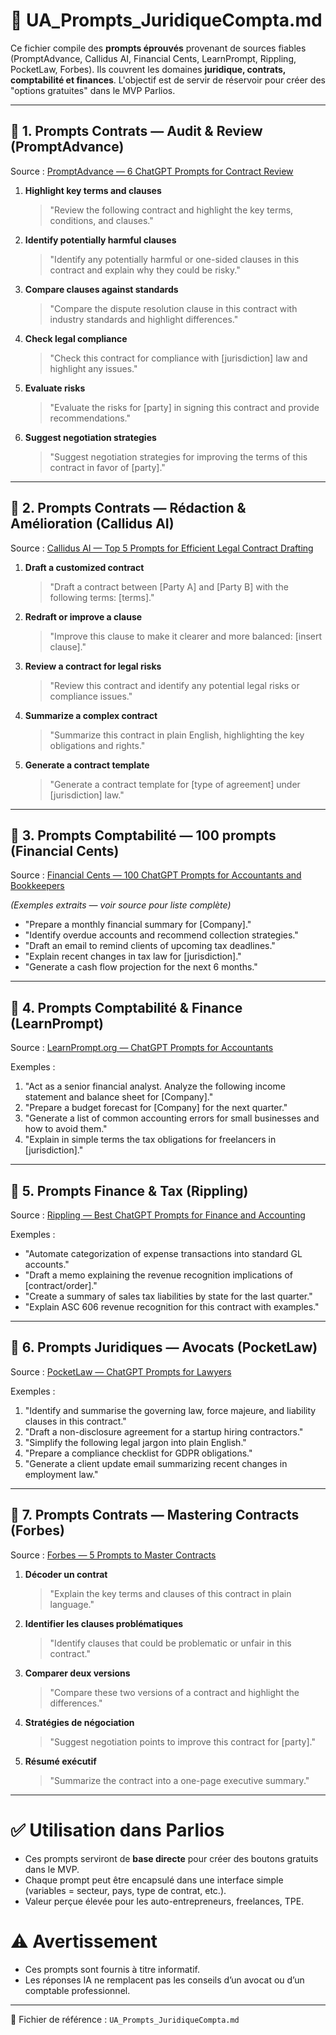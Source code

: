 # 📑 UA_Prompts_JuridiqueCompta.md

Ce fichier compile des **prompts éprouvés** provenant de sources fiables (PromptAdvance, Callidus AI, Financial Cents, LearnPrompt, Rippling, PocketLaw, Forbes). Ils couvrent les domaines **juridique, contrats, comptabilité et finances**. L'objectif est de servir de réservoir pour créer des "options gratuites" dans le MVP Parlios.

---

## 📂 1. Prompts Contrats — Audit & Review (PromptAdvance)
Source : [PromptAdvance — 6 ChatGPT Prompts for Contract Review](https://promptadvance.club/blog/chatgpt-prompts-for-contract-review)

1. **Highlight key terms and clauses**
   > "Review the following contract and highlight the key terms, conditions, and clauses."

2. **Identify potentially harmful clauses**
   > "Identify any potentially harmful or one-sided clauses in this contract and explain why they could be risky."

3. **Compare clauses against standards**
   > "Compare the dispute resolution clause in this contract with industry standards and highlight differences."

4. **Check legal compliance**
   > "Check this contract for compliance with [jurisdiction] law and highlight any issues."

5. **Evaluate risks**
   > "Evaluate the risks for [party] in signing this contract and provide recommendations."

6. **Suggest negotiation strategies**
   > "Suggest negotiation strategies for improving the terms of this contract in favor of [party]."

---

## 📂 2. Prompts Contrats — Rédaction & Amélioration (Callidus AI)
Source : [Callidus AI — Top 5 Prompts for Efficient Legal Contract Drafting](https://callidusai.com/blog/top-5-chatgpt-prompts-for-efficient-legal-contract-drafting)

1. **Draft a customized contract**
   > "Draft a contract between [Party A] and [Party B] with the following terms: [terms]."

2. **Redraft or improve a clause**
   > "Improve this clause to make it clearer and more balanced: [insert clause]."

3. **Review a contract for legal risks**
   > "Review this contract and identify any potential legal risks or compliance issues."

4. **Summarize a complex contract**
   > "Summarize this contract in plain English, highlighting the key obligations and rights."

5. **Generate a contract template**
   > "Generate a contract template for [type of agreement] under [jurisdiction] law."

---

## 📂 3. Prompts Comptabilité — 100 prompts (Financial Cents)
Source : [Financial Cents — 100 ChatGPT Prompts for Accountants and Bookkeepers](https://financial-cents.com/resources/articles/100-chatgpt-prompts-for-accountants-and-bookkeepers)

*(Exemples extraits — voir source pour liste complète)*
- "Prepare a monthly financial summary for [Company]."
- "Identify overdue accounts and recommend collection strategies."
- "Draft an email to remind clients of upcoming tax deadlines."
- "Explain recent changes in tax law for [jurisdiction]."
- "Generate a cash flow projection for the next 6 months."

---

## 📂 4. Prompts Comptabilité & Finance (LearnPrompt)
Source : [LearnPrompt.org — ChatGPT Prompts for Accountants](https://www.learnprompt.org/chatgpt-prompts-for-accountants/)

Exemples :
1. "Act as a senior financial analyst. Analyze the following income statement and balance sheet for [Company]."
2. "Prepare a budget forecast for [Company] for the next quarter."
3. "Generate a list of common accounting errors for small businesses and how to avoid them."
4. "Explain in simple terms the tax obligations for freelancers in [jurisdiction]."

---

## 📂 5. Prompts Finance & Tax (Rippling)
Source : [Rippling — Best ChatGPT Prompts for Finance and Accounting](https://www.rippling.com/resources/spendsetters-best-chatgpt-prompts-for-finance-and-accounting)

Exemples :
- "Automate categorization of expense transactions into standard GL accounts."
- "Draft a memo explaining the revenue recognition implications of [contract/order]."
- "Create a summary of sales tax liabilities by state for the last quarter."
- "Explain ASC 606 revenue recognition for this contract with examples."

---

## 📂 6. Prompts Juridiques — Avocats (PocketLaw)
Source : [PocketLaw — ChatGPT Prompts for Lawyers](https://pocketlaw.com/content-hub/chatgpt-prompts-for-lawyers)

Exemples :
1. "Identify and summarise the governing law, force majeure, and liability clauses in this contract."
2. "Draft a non-disclosure agreement for a startup hiring contractors."
3. "Simplify the following legal jargon into plain English."
4. "Prepare a compliance checklist for GDPR obligations."
5. "Generate a client update email summarizing recent changes in employment law."

---

## 📂 7. Prompts Contrats — Mastering Contracts (Forbes)
Source : [Forbes — 5 Prompts to Master Contracts](https://www.forbes.com/sites/jodiecook/2025/04/14/save-thousands-on-legal-fees-5-chatgpt-prompts-to-master-contracts/)

1. **Décoder un contrat**
   > "Explain the key terms and clauses of this contract in plain language."

2. **Identifier les clauses problématiques**
   > "Identify clauses that could be problematic or unfair in this contract."

3. **Comparer deux versions**
   > "Compare these two versions of a contract and highlight the differences."

4. **Stratégies de négociation**
   > "Suggest negotiation points to improve this contract for [party]."

5. **Résumé exécutif**
   > "Summarize the contract into a one-page executive summary."

---

# ✅ Utilisation dans Parlios
- Ces prompts serviront de **base directe** pour créer des boutons gratuits dans le MVP.
- Chaque prompt peut être encapsulé dans une interface simple (variables = secteur, pays, type de contrat, etc.).
- Valeur perçue élevée pour les auto-entrepreneurs, freelances, TPE.

# ⚠️ Avertissement
- Ces prompts sont fournis à titre informatif.
- Les réponses IA ne remplacent pas les conseils d’un avocat ou d’un comptable professionnel.

---

📌 Fichier de référence : `UA_Prompts_JuridiqueCompta.md`

